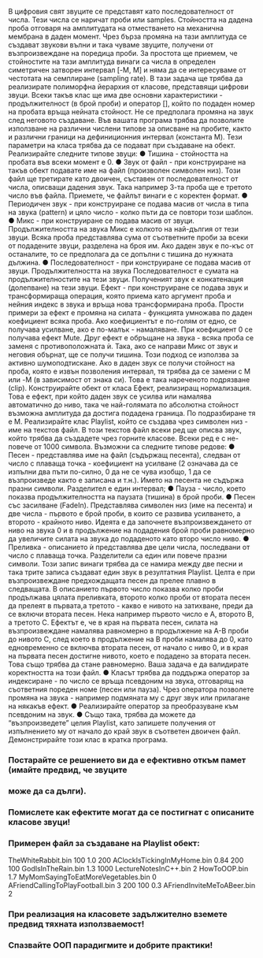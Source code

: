 В цифровия свят звуците се представят като последователност от числа. Тези числа се наричат
проби или samples. Стойността на дадена проба отговаря на амплитудата на отместването на
механична мембрана в даден момент. Чрез бърза промяна на тази амплитуда се създават
звукови вълни и така чуваме звуците, получени от възпроизвеждане на поредица проби. За
простота ще приемем, че стойностите на тази амплитуда винаги са числа в определен
симетричен затворен интервал [-M, M] и няма да се интересуваме от честотата на семплиране
(sampling rate).
В тази задача ще трябва да реализирате полиморфна йерархия от класове, представящи
цифрови звуци. Всеки такъв клас ще има две основни характеристики - продължителност (в брой
проби) и оператор [], който по подаден номер на пробата връща нейната стойност. Не се
предполага промяна на звук след неговото създаване.
Във вашата програма трябва да позволите използване на различни числени типове за описване
на пробите, както и различни граници на дефиниционния интервал (константа M). Тези
параметри на класа трябва да се подават при създаване на обект.
Реализирайте следните типове звуци:
● Тишина - стойността на пробата във всеки момент е 0.
● Звук от файл - при конструиране на такъв обект подавате име на файл (произволен
символен низ). Този файл ще третирате като двоичен, съставен от последователност от
числа, описващи дадения звук. Така например 3-та проба ще е третото число във файла.
Приемете, че файлът винаги е с коректен формат.
● Периодичен звук - при конструиране се подава масив от числа в типа на звука (pattern) и
цяло число - колко пъти да се повтори този шаблон.
● Микс - при конструиране се подава масив от звуци. Продължителността на звука Микс е
колкото на най-дългия от тези звуци. Всяка проба представлява сума от съответните
проби за всеки от подадените звуци, разделена на броя им. Ако даден звук е по-къс от
останалите, то се предполага да се допълни с тишина до нужната дължина.
● Последователност - при конструиране се подава масив от звуци. Продължителността на
звука Последователност е сумата на продължителностите на тези звуци. Полученият
звук е конкатенация (долепване) на тези звуци.
Ефект - при конструиране се подава звук и трансформираща операция, която приема
като аргумент проба и нейния индекс в звука и връща нова трансформирана проба.
Прости примери за ефект е промяна на силата - функцията умножава по даден
коефициент всяка проба. Ако коефициентът е по-голям от едно, се получава усилване, ако
е по-малък - намаляване. При коефициент 0 се получава ефект Mute. Друг ефект е
обръщане на звука - всяка проба се заменя с противоположната ѝ. Така, ако се направи
Микс от звук и неговия обърнат, ще се получи тишина. Този подход се използва за активно
шумоподтискане.
Ако в даден звук се получи стойност на проба, която е извън позволения интервал, тя трябва да
се замени с M или -M (в зависимост от знака си). Това е така нареченото подрязване (clip).
Конструирайте обект от класа Ефект, реализиращ нормализация. Това е ефект, при който даден
звук се усилва или намалява автоматично до ниво, така че най-голямата по абсолютна стойност
възможна амплитуда да достига подадена граница. По подразбиране тя е М.
Реализирайте клас Playlist, който се създава чрез символен низ - име на текстов файл. В този
текстов файл всеки ред ще описва звук, който трябва да създадете чрез горните класове. Всеки
ред е с не-повече от 1000 символа. Възможни са следните типове редове:
● Песен - представлява име на файл (съдържащ песента), следван от число с плаваща
точка - коефициент на усилване (2 означава да се изпълни два пъти по-силно, 0 да не се
чува изобщо, 1 да се възпроизведе както е записана и т.н.). Името на песента не съдържа
празни символи. Разделител е един интервал;
● Пауза - число, което показва продължителността на паузата (тишина) в брой проби.
● Песен със засилване (FadeIn). Представлява символен низ (име на песента) и две числа -
първото е брой проби, в които се развива усилването, а второто - крайното ниво. Идеята е
да започнете възпроизвеждането от ниво на звука 0 и в продължение на подадения брой
проби равномерно да увеличите силата на звука до подаденото като второ число ниво.
● Преливка - описанието ѝ представлява две цели числа, последвани от число с плаваща
точка. Разделители са един или повече празни символи. Този запис винаги трябва да се
намира между две песни и така трите записа създават един звук в резултатния Playlist.
Целта е при възпроизвеждане предхождащата песен да прелее плавно в следващата. В
описанието първото число показва колко проби продължава цялата преливката, второто
колко проби от втората песен да прелеят в първата,а третото - какво е нивото на
затихване, преди да се включи втората песен. Нека например първото число е A, второто
B, а третото C. Ефектът е, че в края на първата песен, силата на възпроизвеждане
намалява равномерно в продължение на A-B проби до нивото C, след което в
продължение на B проби намалява до 0, като едновременно се включва втората песен, от
начало с ниво 0, и в края на първата песен достигне нивото, което е подадено за втората
песен. Това също трябва да стане равномерно.
Ваша задача е да валидирате коректността на този файл.
● Класът трябва да поддържа оператор за индексиране - по число се връща псевдоним на
звука, отговарящ на съответния пореден номе (песен или пауза). Чрез оператора
позволете промяна на звука - например подмяната му с друг звук или прилагане на
някакъв ефект.
● Реализирайте оператор за преобразуване към псевдоним на звук.
● Също така, трябва да можете да “възпроизведете” целия Playlist, като запишете получения
от изпълнението му от начало до край звук в съответен двоичен файл.
Демонстрирайте този клас в кратка програма.
### Постарайте се решението ви да е ефективно откъм памет (имайте предвид, че звуците
### може да са дълги).
### Помислете как ефектите могат да се постигнат с описаните класове звуци!
### Примерен файл за създаване на Playlist обект:

TheWhiteRabbit.bin 100 1.0
200
AClockIsTickingInMyHome.bin 0.84
200
100
GodIsInTheRain.bin 1.3
1000
LectureNotesInC++.bin 2
HowToOOP.bin 1.7
MyMomSayingToEatMoreVegetables.bin 0
AFriendCallingToPlayFootball.bin 3
200 100 0.3
AFriendInviteMeToABeer.bin 2
### При реализация на класовете задължително вземете предвид тяхната използваемост!
### Спазвайте ООП парадигмите и добрите практики!
